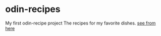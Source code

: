 # odin-recipes
My first odin-recipe project
The recipes for my favorite dishes.
[see from here](https://zakymaky8.github.io/odin-recipes/)

